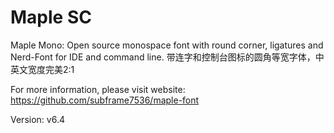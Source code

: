 # Maple SC

Maple Mono: Open source monospace font with round corner, ligatures and Nerd-Font for IDE and command line. 带连字和控制台图标的圆角等宽字体，中英文宽度完美2:1

For more information, please visit website: https://github.com/subframe7536/maple-font

Version: v6.4